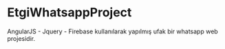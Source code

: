 # EtgiWhatsappProject
AngularJS - Jquery - Firebase kullanılarak yapılmış ufak bir whatsapp web projesidir.
